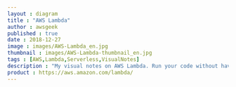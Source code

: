 ```yaml
---
layout : diagram
title : "AWS Lambda"
author : awsgeek
published : true
date : 2018-12-27
image : images/AWS-Lambda_en.jpg
thumbnail : images/AWS-Lambda-thumbnail_en.jpg
tags : [AWS,Lambda,Serverless,VisualNotes]
description : "My visual notes on AWS Lambda. Run your code without having to deal with servers, and you can bring-your-own-runtime and layer your application dependencies."
product : https://aws.amazon.com/lambda/
---
```

